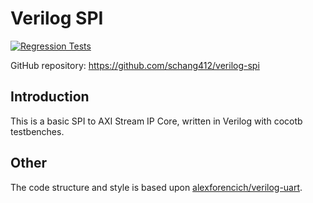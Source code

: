 # Verilog SPI

[![Regression Tests](https://github.com/schang412/verilog-spi/actions/workflows/regression-tests.yml/badge.svg)](https://github.com/schang412/verilog-spi/actions/workflows/regression-tests.yml)

GitHub repository: https://github.com/schang412/verilog-spi

## Introduction

This is a basic SPI to AXI Stream IP Core, written in Verilog with cocotb testbenches.


## Other

The code structure and style is based upon [alexforencich/verilog-uart](https://github.com/alexforencich/verilog-uart).

